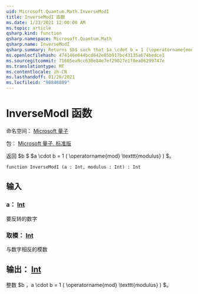 ```yaml
---
uid: Microsoft.Quantum.Math.InverseModI
title: InverseModI 函数
ms.date: 1/23/2021 12:00:00 AM
ms.topic: article
qsharp.kind: function
qsharp.namespace: Microsoft.Quantum.Math
qsharp.name: InverseModI
qsharp.summary: Returns $b$ such that $a \cdot b = 1 (\operatorname{mod} \texttt{modulus})$.
ms.openlocfilehash: 474146e644bcd042e85b917bc43135a674bedce1
ms.sourcegitcommit: 71605ea9cc630e84e7ef29027e1f0ea06299747e
ms.translationtype: MT
ms.contentlocale: zh-CN
ms.lasthandoff: 01/26/2021
ms.locfileid: "98846889"
---
```

# <a name="inversemodi-function"></a>InverseModI 函数

命名空间： [Microsoft 量子](xref:Microsoft.Quantum.Math)

包： [Microsoft 量子. 标准版](https://nuget.org/packages/Microsoft.Quantum.Standard)


返回 $b $ $a \cdot b = 1 ( \operatorname{mod} \texttt{modulus} ) $。

```qsharp
function InverseModI (a : Int, modulus : Int) : Int
```


## <a name="input"></a>输入

### <a name="a--int"></a>a： [Int](xref:microsoft.quantum.lang-ref.int)

要反转的数字


### <a name="modulus--int"></a>取模： [Int](xref:microsoft.quantum.lang-ref.int)

与数字相反的模数



## <a name="output--int"></a>输出： [Int](xref:microsoft.quantum.lang-ref.int)

整数 $b $，$a \cdot b = 1 ( \operatorname{mod} \texttt{modulus} ) $。